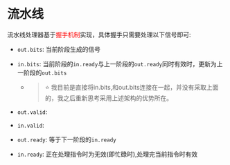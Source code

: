 # 流水线
流水线处理器基于<font color = red>握手机制</font>实现，具体握手只需要处理以下信号即可:
- `out.bits`: 当前阶段生成的信号  

- `in.bits`: 当前阶段的`in.ready`与上一阶段的`out.ready`同时有效时，更新为上一阶段的`out.bits` 
   - > :star: 我目前是直接将in.bits,和out.bits连接在一起，并没有采取上面的，我之后重新思考采用上述架构的优势所在。

- `out.valid`: 

- `in.valid`: 

- `out.ready`: 等于下一阶段的`in.ready`  

- `in.ready`: 正在处理指令时为无效(即忙碌时),处理完当前指令时有效  
  



